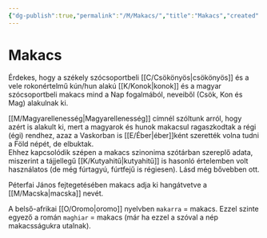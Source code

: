 ```yaml
---
{"dg-publish":true,"permalink":"/M/Makacs/","title":"Makacs","created":"2023-11-10T01:29","updated":"2024-10-25T23:15"}
---
```



# Makacs

Érdekes, hogy a székely szócsoportbeli [[C/Csökönyös\|csökönyös]] és a vele rokonértelmű kún/hun alakú [[K/Konok\|konok]] és a magyar szócsoportbeli makacs mind a Nap fogalmából, neveiből (Csök, Kon és Mag) alakulnak ki.  

[[M/Magyarellenesség\|Magyarellenesség]] címnél szóltunk arról, hogy azért is alakult ki, mert a magyarok és hunok makacsul ragaszkodtak a régi (égi) rendhez, azaz a Vaskorban is [[E/Éber\|éber]]ként szerették volna tudni a Föld népét, de elbuktak.  
Ehhez kapcsolódik szépen a makacs szinonima szótárban szereplő adata, miszerint a tájjellegű [[K/Kutyahitű\|kutyahitű]] is hasonló értelemben volt használatos (de még fúrtagyú, fúrtfejű is régiesen). Lásd még bővebben ott.  

Péterfai János fejtegetésében makacs adja ki hangátvetve a [[M/Macska\|macska]] nevét.  

A belső-afrikai [[O/Oromo\|oromo]] nyelvben `makarra` = makacs. Ezzel szinte egyező a román `maghiar` = makacs (már ha ezzel a szóval a nép makacsságukra utalnak).  